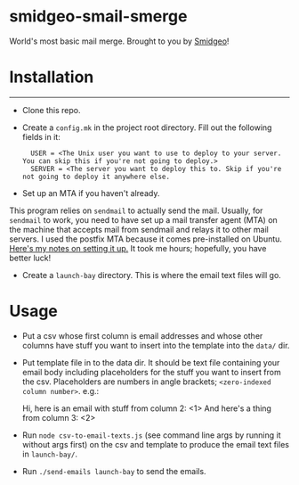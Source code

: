 # smidgeo-smail-smerge

World's most basic mail merge. Brought to you by [Smidgeo](https://smidgeo.com)!

# Installation
------------

- Clone this repo.
- Create a `config.mk` in the project root directory. Fill out the following fields in it:

        USER = <The Unix user you want to use to deploy to your server. You can skip this if you're not going to deploy.>
        SERVER = <The server you want to deploy this to. Skip if you're not going to deploy it anywhere else.

- Set up an MTA if you haven't already.

This program relies on `sendmail` to actually send the mail. Usually, for `sendmail` to work, you need to have set up a mail transfer agent (MTA) on the machine that accepts mail from sendmail and relays it to other mail servers. I used the postfix MTA because it comes pre-installed on Ubuntu. [Here's my notes on setting it up.](https://github.com/jimkang/knowledge/blob/master/email.md#setting-up-the-mta) It took me hours; hopefully, you have better luck!

- Create a `launch-bay` directory. This is where the email text files will go.

# Usage

- Put a csv whose first column is email addresses and whose other columns have stuff you want to insert into the template into the `data/` dir.
- Put template file in to the data dir. It should be text file containing your email body including placeholders for the stuff you want to insert from the csv. Placeholders are numbers in angle brackets; `<zero-indexed column number>`. e.g.:

    Hi, here is an email with stuff from column 2: <1>
    And here's a thing from column 3: <2>

- Run `node csv-to-email-texts.js` (see command line args by running it without args first) on the csv and template to produce the email text files in `launch-bay/`.
- Run `./send-emails launch-bay` to send the emails.
